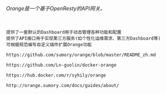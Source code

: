 ###### Orange是一个基于OpenResty的API网关。

~~~~除Nginx的基本功能外，它还可用于API监控、访问控制(鉴权、WAF)、流量筛选、访问限速、AB测试、静/动态分流等。它有以下特性：

提供了一套默认的Dashboard用于动态管理各种功能和配置
提供了API接口用于实现第三方服务(如个性化运维需求、第三方Dashboard等)
可根据规范编写自定义插件扩展Orange功能

https://github.com/sumory/orange/blob/master/README_zh.md

https://github.com/Ln-guolin/docker-orange

https://hub.docker.com/r/syhily/orange

http://orange.sumory.com/docs/guides/about/